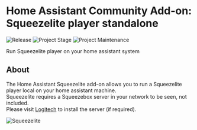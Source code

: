 # Home Assistant Community Add-on: Squeezelite player standalone

![Release][release-shield] ![Project Stage][project-stage-shield] ![Project Maintenance][maintenance-shield]

Run Squeezelite player on your home assistant system

## About

The Home Assistant Squeezelite add-on allows you to run a Squeezelite player local on your home assistant machine. \
Squeezelite requires a Squeezebox server in your network to be seen, not included. \
Please visit [Logitech](https://mysqueezebox.com/download) to install the server (if required).


![Squeezelite][screenshot]

[maintenance-shield]: https://img.shields.io/maintenance/yes/2020.svg
[project-stage-shield]: https://img.shields.io/badge/project%20stage-experimental-yellow.svg
[release-shield]: https://img.shields.io/badge/version-v1.1-blue.svg
[screenshot]: https://github.com/large/hassio-addons/raw/master/squeezelite/screenshot.png

